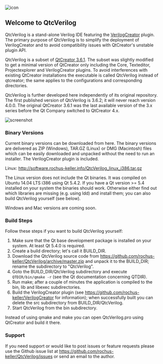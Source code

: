 ![icon](http://software.rochus-keller.info/VerilogCreator_100.png)
## Welcome to QtcVerilog 

QtcVerilog is a stand-alone Verilog IDE featuring the [VerilogCreator](https://github.com/rochus-keller/VerilogCreator) plugin. The primary purpose of QtcVerilog is to simplify the deployment of VerilogCreator and to avoid compatibility issues with QtCreator's unstable plugin API.

QtcVerilog is a subset of [QtCreator 3.6.1](https://download.qt.io/official_releases/qtcreator/3.6/3.6.1/). The subset was slightly modified to get a minimal version of QtCreator only including the Core, Texteditor, Projectexplorer and VerilogCreator plugins. To avoid interferences with existing QtCreator installations the executable is called QtcVerilog instead of qtcreator; the same applies to the configurations and corresponding directories.

QtcVerilog is further developed here independently of its original repository. The first published version of QtcVerilog is 3.6.2; it will never reach version 4.0.0. The original QtCreator 3.6.1 was the last available version of the 3.x series before the Qt Company switched to QtCreator 4.x.


![screenshot](http://software.rochus-keller.info/VlCreator_screenshot2.png "VerilogCreator Screenshot")

### Binary Versions

Current binary versions can be downloaded from here. The binary versions are delivered as ZIP (Windows), TAR.GZ (Linux) or DMG (Macintosh) files which can be easily downloaded and unpacked without the need to run an installer. The VerilogCreator plugin is included.

Linux: http://software.rochus-keller.info/QtcVerilog_linux_i386.tar.gz

The Linux version does not include the Qt binaries. It was compiled on Ubuntu 14.04 LTS i386 using Qt 5.4.2. If you have a Qt version >= 5.4 installed on your system the binaries should work. Otherwise either find out which libraries are missing (e.g. using ldd) and install them; you can also build QtcVerilog yourself (see below).

Windows and Mac versions are coming soon.


### Build Steps
Follow these steps if you want to build QtcVerilog yourself:

1. Make sure that the Qt base development package is installed on your system. At least Qt 5.4.0 is required.
1. Create a build directory; let's call it BUILD_DIR.
1. Download the QtcVerilog source code from https://github.com/rochus-keller/QtcVerilog/archive/master.zip and unpack it to the BUILD_DIR; rename the subdirectory to "QtcVerilog".
1. Goto the BUILD_DIR/QtcVerilog subdirectory and execute `QTDIR/bin/qmake -r` (see the Qt documentation concerning QTDIR).
1. Run make; after a couple of minutes the application is compiled to the bin, lib and libexec subdirectories.
1. Build the VerilogCreator plugin (see https://github.com/rochus-keller/VerilogCreator for information); when successfully built you can delete the src subdirectory from BUILD_DIR/QtcVerilog.
1. Start QtcVerilog from the bin subdirectory.

Instead of using qmake and make you can open QtcVerilog.pro using QtCreator and build it there.

### Support
If you need support or would like to post issues or feature requests please use the Github issue list at https://github.com/rochus-keller/QtcVerilog/issues or send an email to the author.



